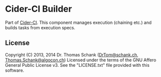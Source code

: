 # Cider-CI Builder

Part of [Cider-CI](https://github.com/cider-ci/cider-ci). This component 
manages execution (chaining etc.) and builds tasks from execution specs.

## License

Copyright (C) 2013, 2014 Dr. Thomas Schank  (DrTom@schank.ch, Thomas.Schank@algocon.ch)
Licensed under the terms of the GNU Affero General Public License v3.
See the "LICENSE.txt" file provided with this software.

